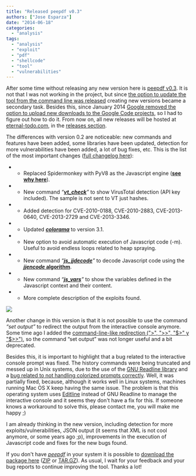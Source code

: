 ```yaml
---
title: "Released peepdf v0.3"
authors: ["Jose Esparza"]
date: "2014-06-18"
categories: 
  - "analysis"
tags: 
  - "analysis"
  - "exploit"
  - "pdf"
  - "shellcode"
  - "tool"
  - "vulnerabilities"
---
```


After some time without releasing any new version here is [peepdf v0.3](http://eternal-todo.com/files/pdf/peepdf/peepdf_0.3.zip). It is not that I was not working in the project, but since [the option to update the tool from the command line was released](http://code.google.com/p/peepdf/wiki/Execution#Updating_peepdf) creating new versions became a secondary task. Besides this, since January 2014 [Google removed the option to upload new downloads to the Google Code projects](http://google-opensource.blogspot.nl/2013/05/a-change-to-google-code-download-service.html), so I had to figure out how to do it. From now on, all new releases will be hosted at [eternal-todo.com](http://peepdf.eternal-todo.com/), in the [releases section](http://eternal-todo.com/tools/peepdf-pdf-analysis-tool#releases).

The differences with version 0.2 are noticeable: new commands and features have been added, some libraries have been updated, detection for more vulnerabilities have been added, a lot of bug fixes, etc. This is the list of the most important changes ([full changelog here](http://peepdf.googlecode.com/svn/trunk/CHANGELOG)):

- - Replaced Spidermonkey with PyV8 as the Javascript engine ([**see why here**](http://eternal-todo.com/blog/pdf-attack-journey-exploitkit-shellcode)).
        

- - New command _“[**vt\_check**](http://code.google.com/p/peepdf/wiki/Commands#vtcheck)”_ to show VirusTotal detection (API key included). The sample is not sent to VT just hashes.
        

- - Added detection for CVE-2010-0188, CVE-2010-2883, CVE-2013-0640, CVE-2013-2729 and CVE-2013-3346.
        

- - Updated [_**colorama**_](https://pypi.python.org/pypi/colorama) to version 3.1.
        

- - New option to avoid automatic execution of Javascript code (-m). Useful to avoid endless loops related to heap spraying.
        

- - New command _“[**js\_jjdecode**](http://code.google.com/p/peepdf/wiki/Commands#js_jjdecode)”_ to decode Javascript code using the [**_jjencode_ algorithm**](http://utf-8.jp/public/jjencode.html).
        

- - New command _“[**js\_vars**](http://code.google.com/p/peepdf/wiki/Commands#js_vars)”_ to show the variables defined in the Javascript context and their content.
        

- - More complete description of the exploits found.
        

![](images/drupal_image_1171.png)

Another change in this version is that it is not possible to use the command _“set output”_ to redirect the output from the interactive console anymore. Some time ago I added the [command-line-like redirection (">", ">>", "$>" y "$>>")](http://eternal-todo.com/blog/extract-streams-shellcode-peepdf), so the command “set output” was not longer useful and a bit deprecated.

Besides this, it is important to highlight that a bug related to the interactive console prompt was fixed. The history commands were being truncated and messed up in Unix systems, due to the use of the [GNU Readline library](http://cnswww.cns.cwru.edu/php/chet/readline/rltop.html) and a [bug related to not handling colorized prompts correctly](http://bugs.python.org/issue17337). Well, it was partially fixed, because, although it works well in Linux systems, machines running Mac OS X keep having the same issue. The problem is that this operating system uses [Editline](http://thrysoee.dk/editline/) instead of GNU Readline to manage the interactive console and it seems they don't have a fix for this. If someone knows a workaround to solve this, please contact me, you will make me happy ;)

I am already thinking in the new version, including detection for more exploits/vulnerabilities, JSON output (it seems that XML is not cool anymore, or some years ago ;p), improvements in the execution of Javascript code and fixes for the new bugs found.

If you don't have [_peepdf_](http://twitter.com/peepdf) in your system it is possible to [download the package here](http://eternal-todo.com/tools/peepdf-pdf-analysis-tool#releases) ([ZIP](http://eternal-todo.com/files/pdf/peepdf/peepdf_0.3.zip) or [TAR.GZ](http://eternal-todo.com/files/pdf/peepdf/peepdf_0.3.tar.gz)). As usual, I wait for your feedback and your bug reports to continue improving the tool. Thanks a lot!
